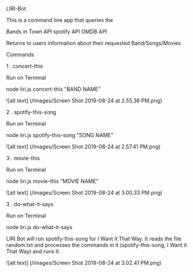 LIRI-Bot

This is a command line app that queries the 

Bands in Town API
spotify API
OMDB API

Returns to users information about their requested  Band/Songs/Movies

Commands

1 . concert-this

Run on Terminal 

node liri.js concert-this "BAND NAME"


 ![alt text] (/Images/Screen Shot 2019-08-24 at 2.55.36 PM.png)

 

2 . spotify-this-song

Run on Terminal 

node liri.js spotify-this-song "SONG NAME"


 ![alt text] (/Images/Screen Shot 2019-08-24 at 2.57.41 PM.png)


3 . movie-this

Run on Terminal 

node liri.js movie-this "MOVIE NAME"


![alt text] (/Images/Screen Shot 2019-08-24 at 3.00.33 PM.png)


3 . do-what-it-says

Run on Terminal 

node liri.js do-what-it-says


LIRI Bot will run spotify-this-song for I Want it That Way. It reads the file random.txt and processes the commands in it (spotify-this-song, I Want it That Way) and runs it.


![alt text] (/Images/Screen Shot 2019-08-24 at 3.02.41 PM.png)

